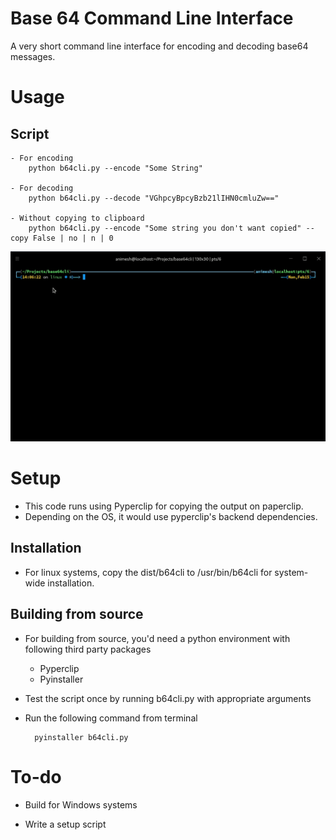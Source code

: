 # Base 64 Command Line Interface

A very short command line interface for encoding and decoding base64 messages.

# Usage

## Script
	- For encoding
		python b64cli.py --encode "Some String"

	- For decoding
		python b64cli.py --decode "VGhpcyBpcyBzb21lIHN0cmluZw=="

	- Without copying to clipboard
		python b64cli.py --encode "Some string you don't want copied" --copy False | no | n | 0

![](usage.gif)

# Setup 

- This code runs using Pyperclip for copying the output on paperclip.
- Depending on the OS, it would use pyperclip's backend dependencies.

## Installation

- For linux systems, copy the dist/b64cli to /usr/bin/b64cli for system-wide installation.

## Building from source

- For building from source, you'd need a python environment with following third party packages
	- Pyperclip
	- Pyinstaller

- Test the script once by running b64cli.py with appropriate arguments

- Run the following command from terminal
	
		pyinstaller b64cli.py

# To-do

- Build for Windows systems

- Write a setup script

